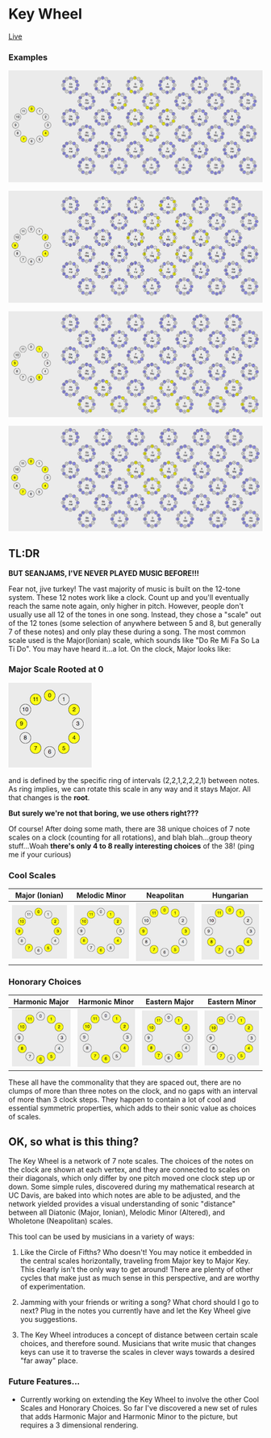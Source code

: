 # Key Wheel #

[Live](http://www.seanoreilly.co/keywheel)

### Examples

![Ex1](./assets/example1.png)

![Ex2](./assets/example2.png)

![Ex3](./assets/example3.png)

![Ex4](./assets/example4.png)

## TL:DR

**BUT SEANJAMS, I'VE NEVER PLAYED MUSIC BEFORE!!!**

Fear not, jive turkey! The vast majority of music is built on the 12-tone system. These 12 notes work like a clock. Count up and you'll eventually reach the same note again, only higher in pitch. However, people don't usually use all 12 of the tones in one song. Instead, they chose a "scale" out of the 12 tones (some selection of anywhere between 5 and 8, but generally 7 of these notes) and only play these during a song. The most common scale used is the Major(Ionian) scale, which sounds like "Do Re Mi Fa So La Ti Do". You may have heard it...a lot. On the clock, Major looks like:

### Major Scale Rooted at 0

![CMajor](./assets/Cmajor.png)


and is defined by the specific ring of intervals (2,2,1,2,2,2,1) between notes. As ring implies, we can rotate this scale in any way and it stays Major. All that changes is the **root**.

**But surely we're not that boring, we use others right???**

Of course! After doing some math, there are 38 unique choices of 7 note scales on a clock (counting for all rotations), and blah blah...group theory stuff...Woah **there's only 4 to 8 really interesting choices** of the 38! (ping me if your curious)

### Cool Scales

| Major (Ionian)  | Melodic Minor | Neapolitan  |  Hungarian  |
|:---:|:---:|:---:|:---:|
| ![alt text](./assets/major.png) |![alt text](./assets/altered.png) | ![alt text](./assets/neapolitan.png) | ![alt text](./assets/hungarian.png)  |

### Honorary Choices

| Harmonic Major | Harmonic Minor | Eastern Major | Eastern Minor |
|:---:|:---:|:---:|:---:|
| ![alt text](./assets/harmajor.png)    | ![alt text](./assets/harminor.png) |   ![alt text](./assets/easternMaj.png)     | ![alt text](./assets/easternMin.png)  |

These all have the commonality that they are spaced out, there are no clumps of more than three notes on the clock, and no gaps with an interval of more than 3 clock steps. They happen to contain a lot of cool and essential symmetric properties, which adds to their sonic value as choices of scales.

## OK, so what is this thing?

The Key Wheel is a network of 7 note scales. The choices of the notes on the clock are shown at each vertex, and they are connected to scales on their diagonals, which only differ by one pitch moved one clock step up or down. Some simple rules, discovered during my mathematical research at UC Davis, are baked into which notes are able to be adjusted, and the network yielded provides a visual understanding of sonic "distance" between all Diatonic (Major, Ionian), Melodic Minor (Altered), and Wholetone (Neapolitan) scales.

This tool can be used by musicians in a variety of ways:

1. Like the Circle of Fifths? Who doesn't! You may notice it embedded in the central scales horizontally, traveling from Major key to Major Key. This clearly isn't the only way to get around! There are plenty of other cycles that make just as much sense in this perspective, and are worthy of experimentation.

2. Jamming with your friends or writing a song? What chord should I go to next? Plug in the notes you currently have and let the Key Wheel give you suggestions.

3. The Key Wheel introduces a concept of distance between certain scale choices, and therefore sound. Musicians that write music that changes keys can use it to traverse the scales in clever ways towards a desired "far away" place.

### Future Features...

- Currently working on extending the Key Wheel to involve the other Cool Scales and Honorary Choices. So far I've discovered a new set of rules that adds Harmonic Major and Harmonic Minor to the picture, but requires a 3 dimensional rendering.
